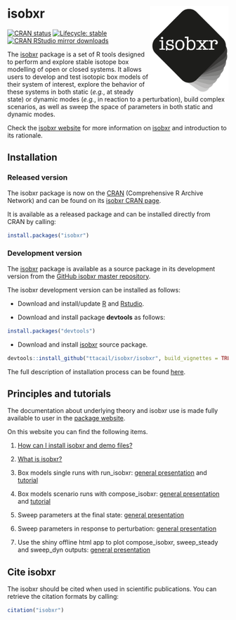
<!-- README.md is generated from README.Rmd. Please edit that file -->

# isobxr <img src="man/figures/README-logo.png" align="right" height="200px" />

<!-- badges: start -->

[![CRAN
status](https://www.r-pkg.org/badges/version/isobxr)](https://CRAN.R-project.org/package=isobxr)
[![Lifecycle:
stable](https://img.shields.io/badge/lifecycle-stable-brightgreen.svg)](https://lifecycle.r-lib.org/articles/stages.html#stable)
[![CRAN RStudio mirror
downloads](https://cranlogs.r-pkg.org/badges/grand-total/isobxr?color=blue)](https://r-pkg.org/pkg/isobxr)
<!-- badges: end -->

The [isobxr](https://ttacail.github.io/isobxr_web/) package is a set of
R tools designed to perform and explore stable isotope box modelling of
open or closed systems. It allows users to develop and test isotopic box
models of their system of interest, explore the behavior of these
systems in both static (*e.g.*, at steady state) or dynamic modes
(*e.g.*, in reaction to a perturbation), build complex scenarios, as
well as sweep the space of parameters in both static and dynamic modes.

Check the [isobxr website](https://ttacail.github.io/isobxr_web/) for
more information on [isobxr](https://ttacail.github.io/isobxr_web/) and
introduction to its rationale.

## Installation

<!-- START copy/pasted from isobxr_website install instructions -->

### Released version

The isobxr package is now on the [CRAN](https://cran.r-project.org/)
(Comprehensive R Archive Network) and can be found on its [isobxr CRAN
page](https://CRAN.R-project.org/package=isobxr).

It is available as a released package and can be installed directly from
CRAN by calling:

``` r
install.packages("isobxr")
```

### Development version

The [isobxr](https://ttacail.github.io/isobxr/) package is available as
a source package in its development version from the [GitHub isobxr
master repository](https://github.com/ttacail/isobxr).

The isobxr development version can be installed as follows:

-   Download and install/update [R](https://cran.r-project.org/) and
    [Rstudio](https://www.rstudio.com/products/rstudio/download/).

-   Download and install package **devtools** as follows:

``` r
install.packages("devtools")
```

-   Download and install [isobxr](https://ttacail.github.io/isobxr/)
    source package.

``` r
devtools::install_github("ttacail/isobxr/isobxr", build_vignettes = TRUE) # FALSE if no pandoc/Rstudio 
```

<!-- END copy/pasted from isobxr_website install instructions -->

The full description of installation process can be found
[here](https://ttacail.github.io/isobxr_web/vgn_01_Installation.html).

## Principles and tutorials

<!-- START copy/pasted from isobxr_website index page -->

The documentation about underlying theory and isobxr use is made fully
available to user in the [package
website](https://ttacail.github.io/isobxr_web/index.html).

On this website you can find the following items.

1.  [How can I install isobxr and demo
    files?](https://ttacail.github.io/isobxr_web/vgn_01_Installation.html)

2.  [What is
    isobxr?](https://ttacail.github.io/isobxr_web/vgn_02_General_presentation.html)

3.  Box models single runs with run\_isobxr: [general
    presentation](https://ttacail.github.io/isobxr_web/vgn_03_Run_isobxr_presentation.html)
    and
    [tutorial](https://ttacail.github.io/isobxr_web/vgn_04_Run_isobxr_tutorial.html)

4.  Box models scenario runs with compose\_isobxr: [general
    presentation](https://ttacail.github.io/isobxr_web/vgn_05_compose_isobxr.html)
    and
    [tutorial](https://ttacail.github.io/isobxr_web/vgn_06_compose_isobxr_tutorial.html)

5.  Sweep parameters at the final state: [general
    presentation](https://ttacail.github.io/isobxr_web/vgn_07_sweep_steady.html)

6.  Sweep parameters in response to perturbation: [general
    presentation](https://ttacail.github.io/isobxr_web/vgn_08_sweep_dyn.html)

7.  Use the shiny offline html app to plot compose\_isobxr,
    sweep\_steady and sweep\_dyn outputs: [general
    presentation](https://ttacail.github.io/isobxr_web/vgn_09_runShinyPlots.html)

<!-- END copy/pasted from isobxr_website index page -->

## Cite isobxr

The isobxr should be cited when used in scientific publications. You can
retrieve the citation formats by calling:

``` r
citation("isobxr")
```

